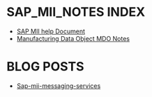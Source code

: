 # SAP_MII_NOTES INDEX
- [SAP MII help Document](https://help.sap.com/saphelp_mii151sp03/helpdata/en/4d/54cbe9071b60c5e10000000a15822d/frameset.htm)
- [Manufacturing Data Object MDO Notes](https://github.com/subrahmanyam-pampana/SAP_MII_NOTES/blob/598432f45cce7f80ea5f907694aecb7bad6f5aa9/MII%20Manufacturing%20Data%20Objects%20(MDO)%20Guide%20(1).pdf)
# BLOG POSTS
- [Sap-mii-messaging-services](https://blogs.sap.com/2014/12/16/sap-mii-messaging-services/)
